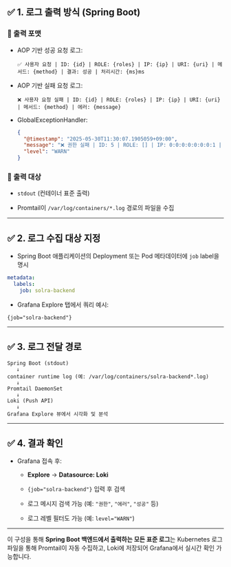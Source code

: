 ## ✅ 1. 로그 출력 방식 (Spring Boot)

### 🔹 출력 포맷

- AOP 기반 성공 요청 로그:
    
    ```plaintext
    ✅ 사용자 요청 | ID: {id} | ROLE: {roles} | IP: {ip} | URI: {uri} | 메서드: {method} | 결과: 성공 | 처리시간: {ms}ms
    ```
    
- AOP 기반 실패 요청 로그:
    
    ```plaintext
    ❌ 사용자 요청 실패 | ID: {id} | ROLE: {roles} | IP: {ip} | URI: {uri} | 메서드: {method} | 에러: {message}
    ```
    
- GlobalExceptionHandler:
    
    ```json
    {
      "@timestamp": "2025-05-30T11:30:07.1905059+09:00",
      "message": "❌ 권한 실패 | ID: 5 | ROLE: [] | IP: 0:0:0:0:0:0:0:1 | URI: /api/users | 메서드: GET | 에러: 이 작업을 수행할 권한이 없습니다.",
      "level": "WARN"
    }
    ```
    

### 🔹 출력 대상

- `stdout` (컨테이너 표준 출력)
    
- Promtail이 `/var/log/containers/*.log` 경로의 파일을 수집
    

---

## ✅ 2. 로그 수집 대상 지정

- Spring Boot 애플리케이션의 Deployment 또는 Pod 메타데이터에 `job` label을 명시
    

```yaml
metadata:
  labels:
    job: solra-backend
```

- Grafana Explore 탭에서 쿼리 예시:
    

```logql
{job="solra-backend"}
```

---

## ✅ 3. 로그 전달 경로

```
Spring Boot (stdout)
   ↓
container runtime log (예: /var/log/containers/solra-backend*.log)
   ↓
Promtail DaemonSet
   ↓
Loki (Push API)
   ↓
Grafana Explore 뷰에서 시각화 및 분석
```

---

## ✅ 4. 결과 확인

- Grafana 접속 후:
    
    - **Explore** → **Datasource: Loki**
        
    - `{job="solra-backend"}` 입력 후 검색
        
    - 로그 메시지 검색 가능 (예: `"권한"`, `"에러"`, `"성공"` 등)
        
    - 로그 레벨 필터도 가능 (예: `level="WARN"`)
        

---

이 구성을 통해 **Spring Boot 백엔드에서 출력하는 모든 표준 로그**는 Kubernetes 로그 파일을 통해 Promtail이 자동 수집하고, Loki에 저장되어 Grafana에서 실시간 확인 가능합니다.